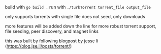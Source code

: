 build with `go build .`
run with `./turkTorrent torrent_file output_file`

only supports torrents with single file
does not seed, only downloads

more features will be added down the line for more robust torrent support, file seeding, peer discovery, and magnet links

this was built by following blogpost by jesse li (https://blog.jse.li/posts/torrent/)
